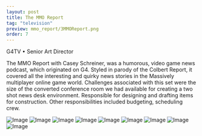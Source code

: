 ```yaml
---
layout: post
title: The MMO Report
tag: "television"
preview: mmo_report/3MMOReport.png
order: 7
---
```

G4TV • Senior Art Director

The MMO Report with Casey Schreiner, was a humorous, video game news podcast, which originated on G4. Styled in parody of the Colbert Report, it covered all the interesting and quirky news stories in the Massively multiplayer online game world. Challenges associated with this set were the size of the converted conference room we had available for creating a two shot news desk environment. Responsible for designing and drafting items for construction. Other responsibilities included budgeting, scheduling crew.

![Image](1MMOReport.png)
![Image](2MMOReport.png)
![Image](3MMOReport.png)
![Image](4MMOReport.png)
![Image](5MMOReport.png)
![Image](6MMOReport.png)
![Image](7MMOReport.png)
![Image](8MMOReport.png)
![Image](9MMOReport.png)
